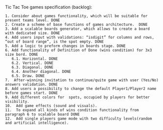 Tic Tac Toe games specification (backlog):

    1. Consider about games functionality, which will be suitable for present teams level. DONE
    2. Create a scheme of base functions of games architecture.  DONE
    3. Add a scalable boards generator, which allows to create a board with dedicated size. DONE
    4. Add users input with validations: “isdigit” for columns and rows, “out of board range”, is the spot empty. DONE
    5. Add a logic to preform changes in boards stage. DONE
    6. Add functionality of Definition of Done (wins condition) for 3x3 size bord. DONE
       6.1. Horizontal. DONE
       6.2. Vertical. DONE
       6.3. Diagonal. DONE
       6.4. Another diagonal. DONE
       6.5. Draw. DONE
    7.  After-winning invitation to continue/quite game with user (Yes/No) answers validation. DONE
    8. Add users a possibility to change the default Player1/Player2 name before games start. DONE
    9. Add different colors for  spots, occupied by players for better visibility.
    10.  Add game effects (sound and visuals).
    11.  To expand all kinds of wins condition functionality from paragraph 6 to scalable board DONE
    12.  Add single players game mode with two difficulty levels(random and artificial intelligence).
